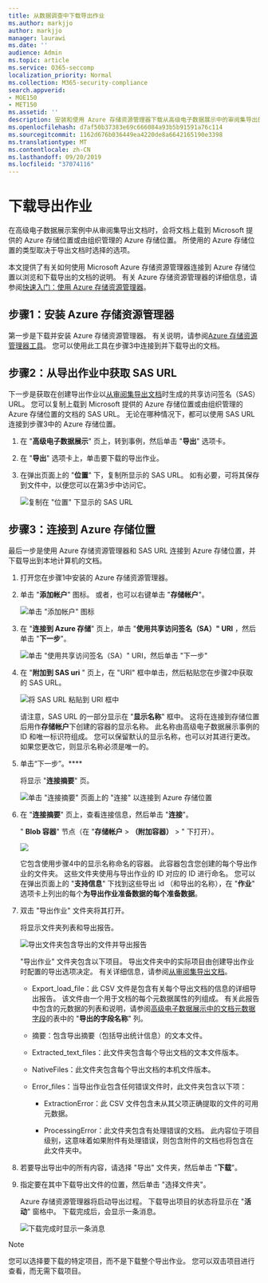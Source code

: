 ```yaml
---
title: 从数据调查中下载导出作业
ms.author: markjjo
author: markjjo
manager: laurawi
ms.date: ''
audience: Admin
ms.topic: article
ms.service: O365-seccomp
localization_priority: Normal
ms.collection: M365-security-compliance
search.appverid:
- MOE150
- MET150
ms.assetid: ''
description: 安装和使用 Azure 存储资源管理器下载从高级电子数据展示中的审阅集导出的文档。
ms.openlocfilehash: d7af50b37383e69c666084a93b5b91591a76c114
ms.sourcegitcommit: 1162d676b036449ea4220de8a6642165190e3398
ms.translationtype: MT
ms.contentlocale: zh-CN
ms.lasthandoff: 09/20/2019
ms.locfileid: "37074116"
---
```

# <a name="download-export-jobs"></a>下载导出作业

在高级电子数据展示案例中从审阅集导出文档时，会将文档上载到 Microsoft 提供的 Azure 存储位置或由组织管理的 Azure 存储位置。 所使用的 Azure 存储位置的类型取决于导出文档时选择的选项。 

本文提供了有关如何使用 Microsoft Azure 存储资源管理器连接到 Azure 存储位置以浏览和下载导出的文档的说明。 有关 Azure 存储资源管理器的详细信息，请参阅[快速入门：使用 Azure 存储资源管理器](https://docs.microsoft.com/en-us/azure/storage/blobs/storage-quickstart-blobs-storage-explorer)。

## <a name="step-1-install-the-azure-storage-explorer"></a>步骤1：安装 Azure 存储资源管理器

第一步是下载并安装 Azure 存储资源管理器。 有关说明，请参阅[Azure 存储资源管理器工具](https://go.microsoft.com/fwlink/p/?LinkId=544842)。 您可以使用此工具在步骤3中连接到并下载导出的文档。

## <a name="step-2-obtain-the-sas-url-from-the-export-job"></a>步骤2：从导出作业中获取 SAS URL

下一步是获取在创建导出作业以[从审阅集导出文档](export-documents-from-review-set.md)时生成的共享访问签名（SAS） URL。 您可以复制上载到 Microsoft 提供的 Azure 存储位置或由组织管理的 Azure 存储位置的文档的 SAS URL。 无论在哪种情况下，都可以使用 SAS URL 连接到步骤3中的 Azure 存储位置。

1. 在 "**高级电子数据展示**" 页上，转到事例，然后单击 "**导出**" 选项卡。

2. 在 "**导出**" 选项卡上，单击要下载的导出作业。

3. 在弹出页面上的 "**位置**" 下，复制所显示的 SAS URL。 如有必要，可将其保存到文件中，以便您可以在第3步中访问它。
 
   ![复制在 "位置" 下显示的 SAS URL](media/eDiscoExportJob.png)

## <a name="step-3-connect-to-the-azure-storage-location"></a>步骤3：连接到 Azure 存储位置

最后一步是使用 Azure 存储资源管理器和 SAS URL 连接到 Azure 存储位置，并下载导出到本地计算机的文档。

1.  打开您在步骤1中安装的 Azure 存储资源管理器。

2. 单击 "**添加帐户**" 图标。 或者，也可以右键单击 "**存储帐户**"。

   ![单击 "添加帐户" 图标](media/AzureStorageConnect.png)

3.  在 "**连接到 Azure 存储**" 页上，单击 "**使用共享访问签名（SA）" URI** ，然后单击 "**下一步**"。

    ![单击 "使用共享访问签名（SA）" URI，然后单击 "下一步"](media/AzureStorageConnect2.png)

4.  在 "**附加到 SAS uri** " 页上，在 "URI" 框中单击，然后粘贴您在步骤2中获取的 SAS URL。 

    ![将 SAS URL 粘贴到 URI 框中](media/AzureStorageConnect3.png)

    请注意，SAS URL 的一部分显示在 "**显示名称**" 框中。 这将在连接到存储位置后用作**存储帐户**下创建的容器的显示名称。 此名称由高级电子数据展示事例的 ID 和唯一标识符组成。 您可以保留默认的显示名称，也可以对其进行更改。 如果您更改它，则显示名称必须是唯一的。

5.  单击“下一步”。****

    将显示 "**连接摘要**" 页。
   
    ![单击 "连接摘要" 页面上的 "连接" 以连接到 Azure 存储位置](media/AzureStorageConnect4.png)

6. 在 "**连接摘要**" 页上，查看连接信息，然后单击 "**连接**"。 

    " **Blob 容器**" 节点（在 "**存储帐户** > **（附加容器）** \> " 下打开）。 

    ![](media/AzureStorageConnect5.png)

    它包含使用步骤4中的显示名称命名的容器。 此容器包含您创建的每个导出作业的文件夹。 这些文件夹使用与导出作业的 ID 对应的 ID 进行命名。 您可以在弹出页面上的 "**支持信息**" 下找到这些导出 id （和导出的名称），在 "**作业**" 选项卡上列出的每个**为导出作业准备数据的每个准备数据**。

7. 双击 "导出作业" 文件夹将其打开。

   将显示文件夹列表和导出报告。
   
    ![导出文件夹包含导出的文件并导出报告](media/AzureStorageConnect6.png)

   "导出作业" 文件夹包含以下项目。 导出文件夹中的实际项目由创建导出作业时配置的导出选项决定。 有关详细信息，请参阅[从审阅集导出文档](export-documents-from-review-set.md)。

    - Export_load_file：此 CSV 文件是包含有关每个导出文档的信息的详细导出报告。 该文件由一个用于文档的每个元数据属性的列组成。 有关此报告中包含的元数据的列表和说明，请参阅[高级电子数据展示中的文档元数据字段](document-metadata-fields.md)的表中的 "**导出的字段名称**" 列。
    
    - 摘要：包含导出摘要（包括导出统计信息）的文本文件。
    
    - Extracted_text_files：此文件夹包含每个导出文档的文本文件版本。
     
    - NativeFiles：此文件夹包含每个导出文档的本机文件版本。
    
    - Error_files：当导出作业包含任何错误文件时，此文件夹包含以下项： 
        
      - ExtractionError：此 CSV 文件包含未从其父项正确提取的文件的可用元数据。
        
      - ProcessingError：此文件夹包含有处理错误的文档。 此内容位于项目级别，这意味着如果附件有处理错误，则包含附件的文档也将包含在此文件夹中。
 
8. 若要导出导出中的所有内容，请选择 "导出" 文件夹，然后单击 "**下载**"。

9. 指定要在其中下载导出文件的位置，然后单击 "选择文件夹"。

    Azure 存储资源管理器将启动导出过程。 下载导出项目的状态将显示在 "**活动**" 窗格中。 下载完成后，会显示一条消息。

    ![下载完成时显示一条消息](media/AzureStorageConnect8.png)

> [!NOTE]
> 您可以选择要下载的特定项目，而不是下载整个导出作业。 您可以双击项目进行查看，而无需下载项目。

